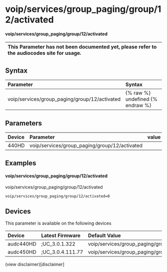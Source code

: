 ﻿---
description: voip/services/group_paging/group/12/activated
search: false
---

# voip/services/group_paging/group/12/activated

#### voip/services/group_paging/group/12/activated


| This Parameter has not been documented yet, please refer to the audiocodes site for usage.  |
| :--- |

## Syntax
| Parameter | Syntax |
| :--- | :--- |
|voip/services/group_paging/group/12/activated | {% raw %} undefined {% endraw %} |

## Parameters
|Device|Parameter|value|Description|
|:---|:---|:---|:---|
| 440HD | voip/services/group_paging/group/12/activated |  |  |

## Examples
#### voip/services/group_paging/group/12/activated

voip/services/group_paging/group/12/activated

```
voip/services/group_paging/group/12/activated=0
```

## Devices
This parameter is available on the following devices

| Device | Latest Firmware | Default Value |
|:---|:---|:---|
| audc440HD | ;UC_3.0.1.322 | voip/services/group_paging/group/12/activated=0 
| audc450HD | ;UC_3.0.4.111.77 | voip/services/group_paging/group/12/activated=0 

(view disclaimer)[disclaimer]
